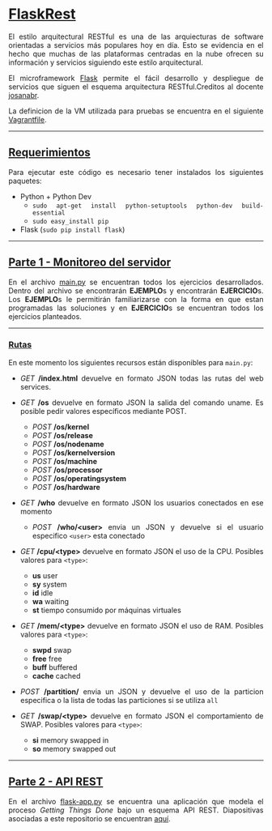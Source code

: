 <div align="justify">
<h1><u> FlaskRest</u></h1>

El estilo arquitectural RESTful es una de las arquiecturas de software orientadas a servicios más populares hoy en día. Esto se evidencia en el hecho que muchas de las plataformas centradas en la nube ofrecen su información y servicios siguiendo este estilo arquitectural.

El microframework [Flask](https://flask.palletsprojects.com/en/1.1.x/) permite el fácil desarrollo y despliegue de servicios que siguen el esquema arquitectura RESTful.Creditos al docente [josanabr](https://github.com/josanabr).

La definicion de la VM utilizada para pruebas se encuentra en el siguiente [Vagrantfile](./Vagrantfile).

--- 
<h2><u> Requerimientos</u></h2>

Para ejecutar este código es necesario tener instalados los siguientes paquetes:
* Python + Python Dev 
	* `sudo apt-get install python-setuptools python-dev build-essential`
	* `sudo easy_install pip`
* Flask (`sudo pip install flask`)


---
<h2><u>Parte 1 - Monitoreo del servidor</u></h2>

En el archivo [main.py](main.py) se encuentran todos los ejercicios desarrollados. Dentro del archivo se encontrarán **EJEMPLO**s y encontrarán **EJERCICIO**s.  Los **EJEMPLO**s le permitirán familiarizarse con la forma en que estan programadas las soluciones y en **EJERCICIO**s se encuentran todos los ejercicios planteados.

---
<h3><u>Rutas</u></h3>

En este momento los siguientes recursos están disponibles para `main.py`:

* *GET* **/index.html** devuelve en formato JSON todas las rutas del web services. 
  
* *GET* **/os** devuelve en formato JSON la salida del comando uname. Es posible pedir valores específicos mediante POST.
	* *POST* **/os/kernel**
	* *POST* **/os/release**
	* *POST* **/os/nodename**
	* *POST* **/os/kernelversion**
	* *POST* **/os/machine**
	* *POST* **/os/processor**
	* *POST* **/os/operatingsystem**
	* *POST* **/os/hardware**

* *GET* **/who** devuelve en formato JSON los usuarios conectados en ese momento
	* *POST* **/who/\<user\>** envia un JSON y devuelve si el usuario especifico `<user>` esta conectado

* *GET* **/cpu/\<type\>** devuelve en formato JSON el uso de la CPU. Posibles valores para `<type>`:
	* **us** user
	* **sy** system
	* **id** idle
	* **wa** waiting 
	* **st** tiempo consumido por máquinas virtuales

* *GET* **/mem/\<type\>** devuelve en formato JSON el uso de RAM. Posibles valores para `<type>`:
	* **swpd** swap
	* **free** free
	* **buff** buffered
	* **cache** cached 

* *POST* **/partition/** envia un JSON y devuelve el uso de la particion especifica o la lista de todas las particiones si se utiliza `all`

* *GET* **/swap/\<type\>** devuelve en formato JSON el comportamiento de SWAP. Posibles valores para `<type>`:
	* **si** memory swapped in
	* **so** memory swapped out
  
---
<h2><u>Parte 2 - API REST</u></h2>

En el archivo [flask-app.py](`flask-app.py`) se encuentra una aplicación que modela el proceso *Getting Things Done* bajo un esquema API REST. Diapositivas asociadas a este repositorio se encuentran [aquí](https://docs.google.com/presentation/d/13in0zrKxB3gU6OPA0-G6l0C9trTVvGhtrMD5yUUMPgs/edit?usp=sharing).

</div>

